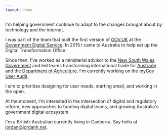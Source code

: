 ```yaml
---
layout: home
---
```


I'm helping government continue to adapt to the changes brought about by technology and the internet.

I was part of the team that built the first version of [GOV.UK][gov.uk] at the [Government Digital Service][gds]. In 2015 I came to Australia to help set up the Digital Transformation Office.

Since then, I've worked as a ministerial advisor to the [New South Wales Government][nsw] and led teams transforming international trade for [Austrade][austrade] and the [Department of Agriculture][agriculture]. I'm currently working on the [myGov User Audit][mygov].

I aim to prioritise designing for user needs, starting small, and working in the open.

At the moment, I'm interested in the intersection of digital and regulatory reform, new approaches to funding digital teams, and growing Australia's government digital ecosystem.

I'm a British-Australian currently living in Canberra. Say hello at <jordan@jordanh.net>.

[gds]: https://www.gov.uk/government/organisations/government-digital-service
[gov.uk]: https://www.gov.uk/
[nsw]: https://www.nsw.gov.au/
[austrade]: https://www.austrade.gov.au
[agriculture]: https://www.agriculture.gov.au/
[mygov]: https://my.gov.au/audit
